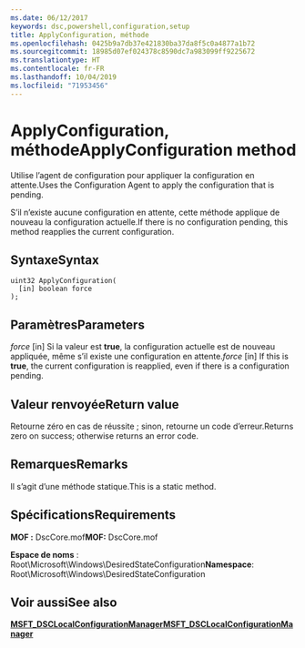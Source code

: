 ```yaml
---
ms.date: 06/12/2017
keywords: dsc,powershell,configuration,setup
title: ApplyConfiguration, méthode
ms.openlocfilehash: 0425b9a7db37e421830ba37da8f5c0a4877a1b72
ms.sourcegitcommit: 18985d07ef024378c8590dc7a983099ff9225672
ms.translationtype: HT
ms.contentlocale: fr-FR
ms.lasthandoff: 10/04/2019
ms.locfileid: "71953456"
---
```

# <a name="applyconfiguration-method"></a><span data-ttu-id="512d8-103">ApplyConfiguration, méthode</span><span class="sxs-lookup"><span data-stu-id="512d8-103">ApplyConfiguration method</span></span>

<span data-ttu-id="512d8-104">Utilise l’agent de configuration pour appliquer la configuration en attente.</span><span class="sxs-lookup"><span data-stu-id="512d8-104">Uses the Configuration Agent to apply the configuration that is pending.</span></span>

<span data-ttu-id="512d8-105">S’il n’existe aucune configuration en attente, cette méthode applique de nouveau la configuration actuelle.</span><span class="sxs-lookup"><span data-stu-id="512d8-105">If there is no configuration pending, this method reapplies the current configuration.</span></span>

## <a name="syntax"></a><span data-ttu-id="512d8-106">Syntaxe</span><span class="sxs-lookup"><span data-stu-id="512d8-106">Syntax</span></span>

```mof
uint32 ApplyConfiguration(
  [in] boolean force
);
```

## <a name="parameters"></a><span data-ttu-id="512d8-107">Paramètres</span><span class="sxs-lookup"><span data-stu-id="512d8-107">Parameters</span></span>

<span data-ttu-id="512d8-108">*force* \[in\] Si la valeur est **true**, la configuration actuelle est de nouveau appliquée, même s’il existe une configuration en attente.</span><span class="sxs-lookup"><span data-stu-id="512d8-108">*force* \[in\] If this is **true**, the current configuration is reapplied, even if there is a configuration pending.</span></span>

## <a name="return-value"></a><span data-ttu-id="512d8-109">Valeur renvoyée</span><span class="sxs-lookup"><span data-stu-id="512d8-109">Return value</span></span>

<span data-ttu-id="512d8-110">Retourne zéro en cas de réussite ; sinon, retourne un code d’erreur.</span><span class="sxs-lookup"><span data-stu-id="512d8-110">Returns zero on success; otherwise returns an error code.</span></span>

## <a name="remarks"></a><span data-ttu-id="512d8-111">Remarques</span><span class="sxs-lookup"><span data-stu-id="512d8-111">Remarks</span></span>

<span data-ttu-id="512d8-112">Il s’agit d’une méthode statique.</span><span class="sxs-lookup"><span data-stu-id="512d8-112">This is a static method.</span></span>

## <a name="requirements"></a><span data-ttu-id="512d8-113">Spécifications</span><span class="sxs-lookup"><span data-stu-id="512d8-113">Requirements</span></span>

<span data-ttu-id="512d8-114">**MOF :** DscCore.mof</span><span class="sxs-lookup"><span data-stu-id="512d8-114">**MOF:** DscCore.mof</span></span>

<span data-ttu-id="512d8-115">**Espace de noms** : Root\Microsoft\Windows\DesiredStateConfiguration</span><span class="sxs-lookup"><span data-stu-id="512d8-115">**Namespace**: Root\Microsoft\Windows\DesiredStateConfiguration</span></span>

## <a name="see-also"></a><span data-ttu-id="512d8-116">Voir aussi</span><span class="sxs-lookup"><span data-stu-id="512d8-116">See also</span></span>

[<span data-ttu-id="512d8-117">**MSFT_DSCLocalConfigurationManager**</span><span class="sxs-lookup"><span data-stu-id="512d8-117">**MSFT_DSCLocalConfigurationManager**</span></span>](msft-dsclocalconfigurationmanager.md)
